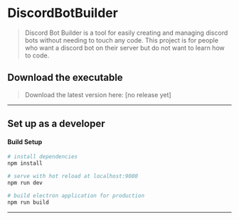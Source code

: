 # DiscordBotBuilder

> Discord Bot Builder is a tool for easily creating and managing discord bots without needing to touch any code. This project is for people who want a discord bot on their server but do not want to learn how to code.

## Download the executable
> Download the latest version here: [no release yet]

---

## Set up as a developer

#### Build Setup

``` bash
# install dependencies
npm install

# serve with hot reload at localhost:9080
npm run dev

# build electron application for production
npm run build


```

---
